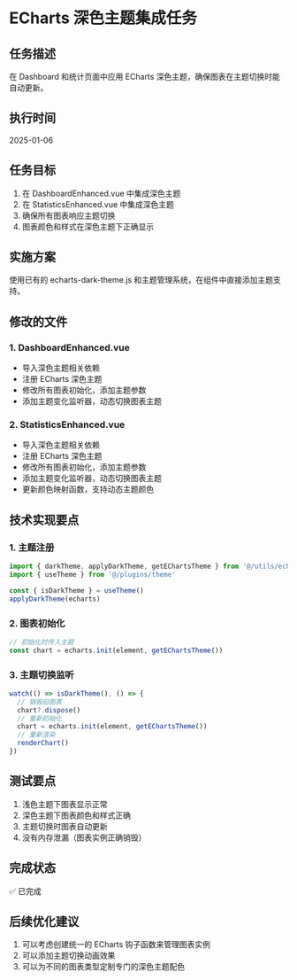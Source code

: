 # ECharts 深色主题集成任务

## 任务描述
在 Dashboard 和统计页面中应用 ECharts 深色主题，确保图表在主题切换时能自动更新。

## 执行时间
2025-01-06

## 任务目标
1. 在 DashboardEnhanced.vue 中集成深色主题
2. 在 StatisticsEnhanced.vue 中集成深色主题
3. 确保所有图表响应主题切换
4. 图表颜色和样式在深色主题下正确显示

## 实施方案
使用已有的 echarts-dark-theme.js 和主题管理系统，在组件中直接添加主题支持。

## 修改的文件

### 1. DashboardEnhanced.vue
- 导入深色主题相关依赖
- 注册 ECharts 深色主题
- 修改所有图表初始化，添加主题参数
- 添加主题变化监听器，动态切换图表主题

### 2. StatisticsEnhanced.vue
- 导入深色主题相关依赖
- 注册 ECharts 深色主题
- 修改所有图表初始化，添加主题参数
- 添加主题变化监听器，动态切换图表主题
- 更新颜色映射函数，支持动态主题颜色

## 技术实现要点

### 1. 主题注册
```javascript
import { darkTheme, applyDarkTheme, getEChartsTheme } from '@/utils/echarts-dark-theme'
import { useTheme } from '@/plugins/theme'

const { isDarkTheme } = useTheme()
applyDarkTheme(echarts)
```

### 2. 图表初始化
```javascript
// 初始化时传入主题
const chart = echarts.init(element, getEChartsTheme())
```

### 3. 主题切换监听
```javascript
watch(() => isDarkTheme(), () => {
  // 销毁旧图表
  chart?.dispose()
  // 重新初始化
  chart = echarts.init(element, getEChartsTheme())
  // 重新渲染
  renderChart()
})
```

## 测试要点
1. 浅色主题下图表显示正常
2. 深色主题下图表颜色和样式正确
3. 主题切换时图表自动更新
4. 没有内存泄漏（图表实例正确销毁）

## 完成状态
✅ 已完成

## 后续优化建议
1. 可以考虑创建统一的 ECharts 钩子函数来管理图表实例
2. 可以添加主题切换动画效果
3. 可以为不同的图表类型定制专门的深色主题配色